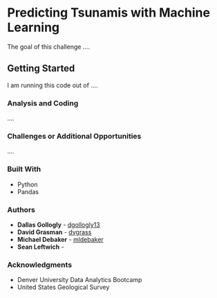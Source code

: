 # Predicting Tsunamis with Machine Learning

The goal of this challenge ....

## Getting Started 

I am running this code out of .... 

### Analysis and Coding 

....

### Challenges or Additional Opportunities

....

### Built With

* Python
* Pandas 

### Authors

* **Dallas Gollogly** - [dgollogly13](https://github.com/dgollogly13)
* **David Grasman** - [dvgrass](https://github.com/dvgrass)
* **Michael Debaker** - [mldebaker](https://github.com/mldebaker)
* **Sean Leftwich** - 

### Acknowledgments

* Denver University Data Analytics Bootcamp 
* United States Geological Survey
